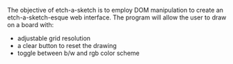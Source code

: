 The objective of etch-a-sketch is to employ DOM manipulation to create an etch-a-sketch-esque web interface. The program will allow the user to draw on a board with:

- adjustable grid resolution
- a clear button to reset the drawing
- toggle between b/w and rgb color scheme